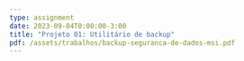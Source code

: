 ```yaml
---
type: assignment
date: 2023-09-04T0:00:00-3:00
title: "Projeto 01: Utilitário de backup"
pdf: /assets/trabalhos/backup-seguranca-de-dados-msi.pdf
---
```

